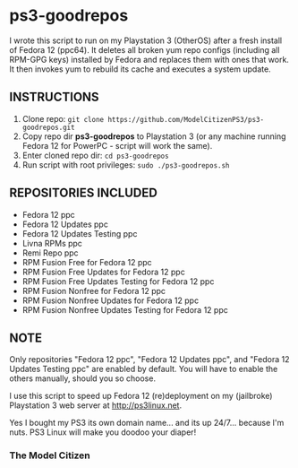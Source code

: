 # ps3-goodrepos

I wrote this script to run on my Playstation 3 (OtherOS) after a fresh install of Fedora 12 (ppc64). It deletes all broken yum repo configs (including all RPM-GPG keys) installed by Fedora and replaces them with ones that work. It then invokes yum to rebuild its cache and executes a system update.

## INSTRUCTIONS

1. Clone repo: `git clone https://github.com/ModelCitizenPS3/ps3-goodrepos.git`
2. Copy repo dir **ps3-goodrepos** to Playstation 3 (or any machine running Fedora 12 for PowerPC - script will work the same).
3. Enter cloned repo dir: `cd ps3-goodrepos`
4. Run script with root privileges: `sudo ./ps3-goodrepos.sh`

## REPOSITORIES INCLUDED

- Fedora 12 ppc
- Fedora 12 Updates ppc
- Fedora 12 Updates Testing ppc
- Livna RPMs ppc
- Remi Repo ppc
- RPM Fusion Free for Fedora 12 ppc
- RPM Fusion Free Updates for Fedora 12 ppc
- RPM Fusion Free Updates Testing for Fedora 12 ppc
- RPM Fusion Nonfree for Fedora 12 ppc
- RPM Fusion Nonfree Updates for Fedora 12 ppc
- RPM Fusion Nonfree Updates Testing for Fedora 12 ppc

## NOTE

Only repositories "Fedora 12 ppc", "Fedora 12 Updates ppc", and "Fedora 12 Updates Testing ppc" are enabled by default. You will have to enable the others manually, should you so choose.

I use this script to speed up Fedora 12 (re)deployment on my (jailbroke) Playstation 3 web server at http://ps3linux.net.

Yes I bought my PS3 its own domain name... and its up 24/7... because I'm nuts.
PS3 Linux will make you doodoo your diaper!

### The Model Citizen

